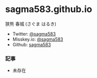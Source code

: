 # sagma583.github.io
狭熊 春城 (さぐま はるき)
* Twitter: [@sagma583](https://twitter.com/sagma583)
* Misskey.io: [@sagma583](https://misskey.io/@sagma583)
* Github: [sagma583](https://github.com/sagma583)

### 記事
* 未存在

